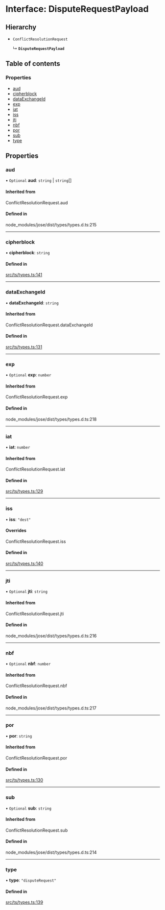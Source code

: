 # Interface: DisputeRequestPayload

## Hierarchy

- `ConflictResolutionRequest`

  ↳ **`DisputeRequestPayload`**

## Table of contents

### Properties

- [aud](DisputeRequestPayload.md#aud)
- [cipherblock](DisputeRequestPayload.md#cipherblock)
- [dataExchangeId](DisputeRequestPayload.md#dataexchangeid)
- [exp](DisputeRequestPayload.md#exp)
- [iat](DisputeRequestPayload.md#iat)
- [iss](DisputeRequestPayload.md#iss)
- [jti](DisputeRequestPayload.md#jti)
- [nbf](DisputeRequestPayload.md#nbf)
- [por](DisputeRequestPayload.md#por)
- [sub](DisputeRequestPayload.md#sub)
- [type](DisputeRequestPayload.md#type)

## Properties

### aud

• `Optional` **aud**: `string` \| `string`[]

#### Inherited from

ConflictResolutionRequest.aud

#### Defined in

node_modules/jose/dist/types/types.d.ts:215

___

### cipherblock

• **cipherblock**: `string`

#### Defined in

[src/ts/types.ts:141](https://gitlab.com/i3-market/code/wp3/t3.2/conflict-resolution/non-repudiation-library/-/blob/fe11e28/src/ts/types.ts#L141)

___

### dataExchangeId

• **dataExchangeId**: `string`

#### Inherited from

ConflictResolutionRequest.dataExchangeId

#### Defined in

[src/ts/types.ts:131](https://gitlab.com/i3-market/code/wp3/t3.2/conflict-resolution/non-repudiation-library/-/blob/fe11e28/src/ts/types.ts#L131)

___

### exp

• `Optional` **exp**: `number`

#### Inherited from

ConflictResolutionRequest.exp

#### Defined in

node_modules/jose/dist/types/types.d.ts:218

___

### iat

• **iat**: `number`

#### Inherited from

ConflictResolutionRequest.iat

#### Defined in

[src/ts/types.ts:129](https://gitlab.com/i3-market/code/wp3/t3.2/conflict-resolution/non-repudiation-library/-/blob/fe11e28/src/ts/types.ts#L129)

___

### iss

• **iss**: ``"dest"``

#### Overrides

ConflictResolutionRequest.iss

#### Defined in

[src/ts/types.ts:140](https://gitlab.com/i3-market/code/wp3/t3.2/conflict-resolution/non-repudiation-library/-/blob/fe11e28/src/ts/types.ts#L140)

___

### jti

• `Optional` **jti**: `string`

#### Inherited from

ConflictResolutionRequest.jti

#### Defined in

node_modules/jose/dist/types/types.d.ts:216

___

### nbf

• `Optional` **nbf**: `number`

#### Inherited from

ConflictResolutionRequest.nbf

#### Defined in

node_modules/jose/dist/types/types.d.ts:217

___

### por

• **por**: `string`

#### Inherited from

ConflictResolutionRequest.por

#### Defined in

[src/ts/types.ts:130](https://gitlab.com/i3-market/code/wp3/t3.2/conflict-resolution/non-repudiation-library/-/blob/fe11e28/src/ts/types.ts#L130)

___

### sub

• `Optional` **sub**: `string`

#### Inherited from

ConflictResolutionRequest.sub

#### Defined in

node_modules/jose/dist/types/types.d.ts:214

___

### type

• **type**: ``"disputeRequest"``

#### Defined in

[src/ts/types.ts:139](https://gitlab.com/i3-market/code/wp3/t3.2/conflict-resolution/non-repudiation-library/-/blob/fe11e28/src/ts/types.ts#L139)
